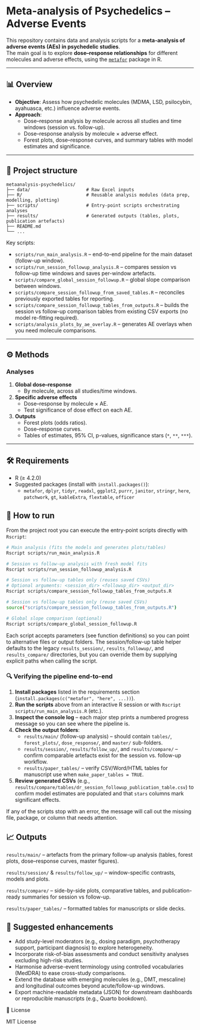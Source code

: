 # Meta-analysis of Psychedelics – Adverse Events  

This repository contains data and analysis scripts for a **meta-analysis of adverse events (AEs) in psychedelic studies**.  
The main goal is to explore **dose–response relationships** for different molecules and adverse effects, using the [`metafor`](https://cran.r-project.org/package=metafor) package in R.  

---

## 📊 Overview  
- **Objective**: Assess how psychedelic molecules (MDMA, LSD, psilocybin, ayahuasca, etc.) influence adverse events.  
- **Approach**:  
  - Dose–response analysis by molecule across all studies and time windows (session vs. follow-up).  
  - Dose–response analysis by molecule × adverse effect.  
  - Forest plots, dose–response curves, and summary tables with model estimates and significance.  

---

## 📂 Project structure

```
metaanalysis-psychedelics/
├── data/                     # Raw Excel inputs
├── R/                        # Reusable analysis modules (data prep, modelling, plotting)
├── scripts/                  # Entry-point scripts orchestrating analyses
├── results/                  # Generated outputs (tables, plots, publication artefacts)
├── README.md
└── ...
```

Key scripts:

- `scripts/run_main_analysis.R` – end-to-end pipeline for the main dataset (follow-up window).
- `scripts/run_session_followup_analysis.R` – compares session vs follow-up time windows and saves per-window artefacts.
- `scripts/compare_global_session_followup.R` – global slope comparison between windows.
- `scripts/compare_session_followup_from_saved_tables.R` – reconciles previously exported tables for reporting.
- `scripts/compare_session_followup_tables_from_outputs.R` – builds the session vs follow-up comparison tables from existing
  CSV exports (no model re-fitting required).
- `scripts/analysis_plots_by_ae_overlay.R` – generates AE overlays when you need molecule comparisons.


---

## ⚙️ Methods  

### Analyses  
1. **Global dose–response**  
   - By molecule, across all studies/time windows.  
2. **Specific adverse effects**  
   - Dose–response by molecule × AE.  
   - Test significance of dose effect on each AE.  
3. **Outputs**  
   - Forest plots (odds ratios).  
   - Dose–response curves.  
   - Tables of estimates, 95% CI, p-values, significance stars (`*`, `**`, `***`).  

---

## 🛠️ Requirements

- R (≥ 4.2.0)
- Suggested packages (install with `install.packages()`):
  - `metafor`, `dplyr`, `tidyr`, `readxl`, `ggplot2`, `purrr`, `janitor`, `stringr`, `here`,
    `patchwork`, `gt`, `kableExtra`, `flextable`, `officer`

## 🚀 How to run

From the project root you can execute the entry-point scripts directly with `Rscript`:

```bash
# Main analysis (fits the models and generates plots/tables)
Rscript scripts/run_main_analysis.R

# Session vs follow-up analysis with fresh model fits
Rscript scripts/run_session_followup_analysis.R

# Session vs follow-up tables only (reuses saved CSVs)
# Optional arguments: <session_dir> <followup_dir> <output_dir>
Rscript scripts/compare_session_followup_tables_from_outputs.R

# Session vs follow-up tables only (reuse saved CSVs)
source("scripts/compare_session_followup_tables_from_outputs.R")

# Global slope comparison (optional)
Rscript scripts/compare_global_session_followup.R
```

Each script accepts parameters (see function definitions) so you can point to alternative files or output folders. The
session/follow-up table helper defaults to the legacy `results_session/`, `results_followup/`, and `results_compare/`
directories, but you can override them by supplying explicit paths when calling the script.

### 🔍 Verifying the pipeline end-to-end

1. **Install packages** listed in the requirements section (`install.packages(c("metafor", "here", ...))`).
2. **Run the scripts** above from an interactive R session or with `Rscript scripts/run_main_analysis.R` (etc.).
3. **Inspect the console log** – each major step prints a numbered progress message so you can see where the pipeline is.
4. **Check the output folders**:
   - `results/main/` (follow-up analysis) – should contain `tables/`, `forest_plots/`, `dose_response/`, and `master/` sub-folders.
   - `results/session/`, `results/follow_up/`, and `results/compare/` – confirm comparable artefacts exist for the session vs. follow-up workflow.
   - `results/paper_tables/` – verify CSV/Word/HTML tables for manuscript use when `make_paper_tables = TRUE`.
5. **Review generated CSVs** (e.g., `results/compare/tables/dr_session_followup_publication_table.csv`) to confirm model estimates are populated and that `stars` columns mark significant effects.

If any of the scripts stop with an error, the message will call out the missing file, package, or column that needs attention.

## 📈 Outputs

`results/main/` – artefacts from the primary follow-up analysis (tables, forest plots, dose–response curves, master figures).

`results/session/` & `results/follow_up/` – window-specific contrasts, models and plots.

`results/compare/` – side-by-side plots, comparative tables, and publication-ready summaries for session vs follow-up.

`results/paper_tables/` – formatted tables for manuscripts or slide decks.

## 🔮 Suggested enhancements

- Add study-level moderators (e.g., dosing paradigm, psychotherapy support, participant diagnosis) to explore heterogeneity.
- Incorporate risk-of-bias assessments and conduct sensitivity analyses excluding high-risk studies.
- Harmonise adverse-event terminology using controlled vocabularies (MedDRA) to ease cross-study comparisons.
- Extend the database with emerging molecules (e.g., DMT, mescaline) and longitudinal outcomes beyond acute/follow-up windows.
- Export machine-readable metadata (JSON) for downstream dashboards or reproducible manuscripts (e.g., Quarto bookdown).

📄 License

MIT License
